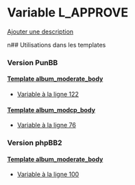 # Variable L_APPROVE
[Ajouter une description](https://fa-tvars.appspot.com/L_APPROVE)

n## Utilisations dans les templates

### Version PunBB

#### [Template album_moderate_body](punbb/album_moderate_body.md)
* [Variable à la ligne 122](../punbb/album_moderate_body.tpl#L122)

#### [Template album_modcp_body](punbb/album_modcp_body.md)
* [Variable à la ligne 76](../punbb/album_modcp_body.tpl#L76)

### Version phpBB2

#### [Template album_moderate_body](subsilver/album_moderate_body.md)
* [Variable à la ligne 100](../subsilver/album_moderate_body.tpl#L100)